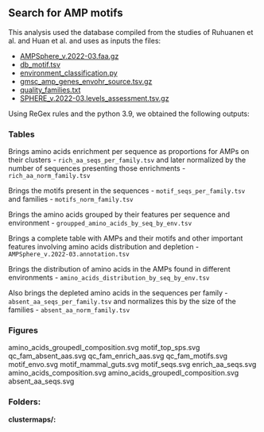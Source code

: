 ## Search for AMP motifs

This analysis used the database compiled from the studies
of Ruhuanen et al. and Huan et al. and uses as inputs the files:

 - [AMPSphere_v.2022-03.faa.gz](../data_folder/docs/AMPSphere_v.2022-03.faa.gz.md)
 - [db_motif.tsv](../data_folder/docs/db_motif.tsv.xz.md)
 - [environment_classification.py](../data_folder/docs/environment_classification.py.xz.md)
 - [gmsc_amp_genes_envohr_source.tsv.gz](../data_folder/docs/gmsc_amp_genes_envohr_source.tsv.gz.md)
 - [quality_families.txt](../data_folder/docs/quality_families.txt.xz.md)
 - [SPHERE_v.2022-03.levels_assessment.tsv.gz](../data_folder/docs/SPHERE_v.2022-03.levels_assessment.tsv.gz.md)

Using ReGex rules and the python 3.9, we obtained the following outputs:

### Tables

Brings amino acids enrichment per sequence as proportions for
AMPs on their clusters - `rich_aa_seqs_per_family.tsv`
and later normalized by the number of sequences presenting those
enrichments - `rich_aa_norm_family.tsv`

Brings the motifs present in the sequences - `motif_seqs_per_family.tsv`
and families - `motifs_norm_family.tsv`

Brings the amino acids grouped by their features per sequence
and environment - `groupped_amino_acids_by_seq_by_env.tsv`

Brings a complete table with AMPs and their motifs and other
important features involving amino acids distribution and
depletion - `AMPSphere_v.2022-03.annotation.tsv`

Brings the distribution of amino acids in the AMPs 
found in different environments - `amino_acids_distribution_by_seq_by_env.tsv`

Also brings the depleted amino acids in the sequences
per family - `absent_aa_seqs_per_family.tsv` and 
normalizes this by the size of the families - `absent_aa_norm_family.tsv`

### Figures

amino_acids_groupedI_composition.svg
motif_top_sps.svg
qc_fam_absent_aas.svg
qc_fam_enrich_aas.svg
qc_fam_motifs.svg
motif_envo.svg
motif_mammal_guts.svg
motif_seqs.svg
enrich_aa_seqs.svg
amino_acids_composition.svg
amino_acids_groupedI_composition.svg
absent_aa_seqs.svg

### Folders:

**clustermaps/:**
